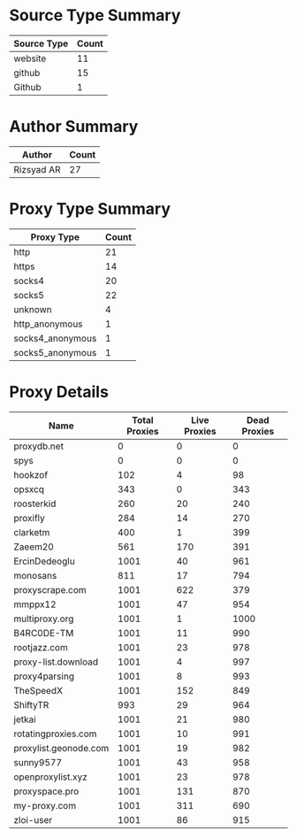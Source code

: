 # Source Type Summary

| Source Type | Count |
|-------------|-------|
| website | 11 |
| github | 15 |
| Github | 1 |


# Author Summary

| Author | Count |
|--------|-------|
| Rizsyad AR | 27 |


# Proxy Type Summary

| Proxy Type | Count |
|------------|-------|
| http | 21 |
| https | 14 |
| socks4 | 20 |
| socks5 | 22 |
| unknown | 4 |
| http_anonymous | 1 |
| socks4_anonymous | 1 |
| socks5_anonymous | 1 |


# Proxy Details

| Name | Total Proxies | Live Proxies | Dead Proxies |
|------|---------------|--------------|---------------|
| proxydb.net | 0 | 0 | 0 |
| spys | 0 | 0 | 0 |
| hookzof | 102 | 4 | 98 |
| opsxcq | 343 | 0 | 343 |
| roosterkid | 260 | 20 | 240 |
| proxifly | 284 | 14 | 270 |
| clarketm | 400 | 1 | 399 |
| Zaeem20 | 561 | 170 | 391 |
| ErcinDedeoglu | 1001 | 40 | 961 |
| monosans | 811 | 17 | 794 |
| proxyscrape.com | 1001 | 622 | 379 |
| mmppx12 | 1001 | 47 | 954 |
| multiproxy.org | 1001 | 1 | 1000 |
| B4RC0DE-TM | 1001 | 11 | 990 |
| rootjazz.com | 1001 | 23 | 978 |
| proxy-list.download | 1001 | 4 | 997 |
| proxy4parsing | 1001 | 8 | 993 |
| TheSpeedX | 1001 | 152 | 849 |
| ShiftyTR | 993 | 29 | 964 |
| jetkai | 1001 | 21 | 980 |
| rotatingproxies.com | 1001 | 10 | 991 |
| proxylist.geonode.com | 1001 | 19 | 982 |
| sunny9577 | 1001 | 43 | 958 |
| openproxylist.xyz | 1001 | 23 | 978 |
| proxyspace.pro | 1001 | 131 | 870 |
| my-proxy.com | 1001 | 311 | 690 |
| zloi-user | 1001 | 86 | 915 |
